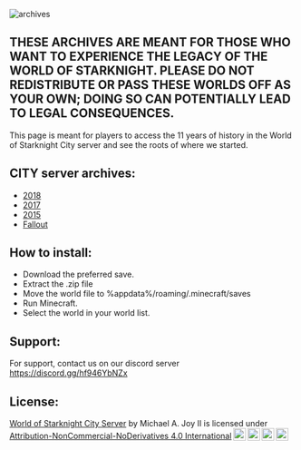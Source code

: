 ![archives](https://github.com/WOSK24/WOSK-City-Server-Archives/assets/142062862/5c6b08d5-1085-4c20-b99f-6d6ae5839a1a)

## THESE ARCHIVES ARE MEANT FOR THOSE WHO WANT TO EXPERIENCE THE LEGACY OF THE WORLD OF STARKNIGHT. PLEASE DO NOT REDISTRIBUTE OR PASS THESE WORLDS OFF AS YOUR OWN; DOING SO CAN POTENTIALLY LEAD TO LEGAL CONSEQUENCES.

This page is meant for players to access the 11 years of history in the World of Starknight City server and see the roots of where we started.

## CITY server archives:
- [2018](https://github.com/WOSK24/WOSK-City-Server-Archives/releases/tag/2018)
- [2017](https://github.com/WOSK24/WOSK-City-Server-Archives/releases/tag/2017)
- [2015](https://github.com/WOSK24/WOSK-City-Server-Archives/releases/edit/Oldest)
- [Fallout](https://github.com/WOSK24/WOSK-City-Server-Archives/releases/tag/Fallout)


## How to install:
- Download the preferred save.
- Extract the .zip file
- Move the world file to %appdata%/roaming/.minecraft/saves
- Run Minecraft.
- Select the world in your world list.

## Support:
For support, contact us on our discord server https://discord.gg/hf946YbNZx

## License:

<p xmlns:cc="http://creativecommons.org/ns#" xmlns:dct="http://purl.org/dc/terms/"><a property="dct:title" rel="cc:attributionURL" href="https://github.com/WOSK24/WOSK-City-Server-Archives">World of Starknight City Server</a> by <span property="cc:attributionName">Michael A. Joy II</span> is licensed under <a href="http://creativecommons.org/licenses/by-nc-nd/4.0/?ref=chooser-v1" target="_blank" rel="license noopener noreferrer" style="display:inline-block;">Attribution-NonCommercial-NoDerivatives 4.0 International<img style="height:22px!important;margin-left:3px;vertical-align:text-bottom;" src="https://mirrors.creativecommons.org/presskit/icons/cc.svg?ref=chooser-v1"><img style="height:22px!important;margin-left:3px;vertical-align:text-bottom;" src="https://mirrors.creativecommons.org/presskit/icons/by.svg?ref=chooser-v1"><img style="height:22px!important;margin-left:3px;vertical-align:text-bottom;" src="https://mirrors.creativecommons.org/presskit/icons/nc.svg?ref=chooser-v1"><img style="height:22px!important;margin-left:3px;vertical-align:text-bottom;" src="https://mirrors.creativecommons.org/presskit/icons/nd.svg?ref=chooser-v1"></a></p>
